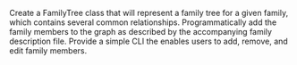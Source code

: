 Create a FamilyTree class that will represent a family tree for a given family, which contains several common relationships.
Programmatically add the family members to the graph as described by the accompanying family description file.
Provide a simple CLI the enables users to add, remove, and edit family members.
